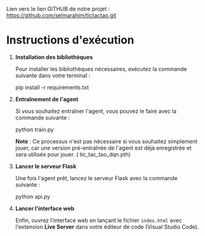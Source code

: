 Lien vers le lien GITHUB de notre projet : https://github.com/selmarahim/tictactao.git

Instructions d'exécution
=========================

1. **Installation des bibliothèques**

   Pour installer les bibliothèques nécessaires, exécutez la commande suivante dans votre terminal :

 
      pip install -r requirements.txt

2. **Entraînement de l'agent**

   Si vous souhaitez entraîner l'agent, vous pouvez le faire avec la commande suivante :

      python train.py

   **Note** : Ce processus n'est pas nécessaire si vous souhaitez simplement jouer, car une version pré-entraînée de l'agent est déjà enregistrée et sera utilisée pour jouer. ( tic_tac_tao_dqn.pth)

3. **Lancer le serveur Flask**

   Une fois l'agent prêt, lancez le serveur Flask avec la commande suivante :

 
      python api.py

4. **Lancer l'interface web**

   Enfin, ouvrez l'interface web en lançant le fichier `index.html` avec l'extension **Live Server** dans votre éditeur de code (Visual Studio Code).
